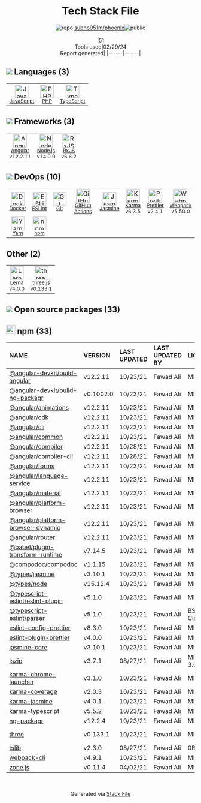 <!--
&lt;--- Readme.md Snippet without images Start ---&gt;
## Tech Stack
subho951m/phoenix is built on the following main stack:

- [JavaScript](https://developer.mozilla.org/en-US/docs/Web/JavaScript) – Languages
- [PHP](http://www.php.net/) – Languages
- [TypeScript](http://www.typescriptlang.org) – Languages
- [Angular](https://angular.io) – Javascript MVC Frameworks
- [Node.js](http://nodejs.org/) – Frameworks (Full Stack)
- [RxJS](http://reactivex.io/rxjs/) – Concurrency Frameworks
- [Docker](https://www.docker.com/) – Virtual Machine Platforms & Containers
- [ESLint](http://eslint.org/) – Code Review
- [GitHub Actions](https://github.com/features/actions) – Continuous Integration
- [Jasmine](http://jasmine.github.io/) – Javascript Testing Framework
- [Karma](http://karma-runner.github.io/) – Browser Testing
- [Prettier](https://prettier.io/) – Code Review
- [Webpack](http://webpack.js.org) – JS Build Tools / JS Task Runners
- [Yarn](https://yarnpkg.com/) – Front End Package Manager
- [Lerna](https://lerna.js.org/) – Javascript Utilities & Libraries
- [three.js](https://threejs.org/) – Game Development

Full tech stack [here](/techstack.md)

&lt;--- Readme.md Snippet without images End ---&gt;

&lt;--- Readme.md Snippet with images Start ---&gt;
## Tech Stack
subho951m/phoenix is built on the following main stack:

- <img width='25' height='25' src='https://img.stackshare.io/service/1209/javascript.jpeg' alt='JavaScript'/> [JavaScript](https://developer.mozilla.org/en-US/docs/Web/JavaScript) – Languages
- <img width='25' height='25' src='https://img.stackshare.io/service/991/hwUcGZ41_400x400.jpg' alt='PHP'/> [PHP](http://www.php.net/) – Languages
- <img width='25' height='25' src='https://img.stackshare.io/service/1612/bynNY5dJ.jpg' alt='TypeScript'/> [TypeScript](http://www.typescriptlang.org) – Languages
- <img width='25' height='25' src='https://img.stackshare.io/service/3745/cb8U-gL6_400x400.jpg' alt='Angular'/> [Angular](https://angular.io) – Javascript MVC Frameworks
- <img width='25' height='25' src='https://img.stackshare.io/service/1011/n1JRsFeB_400x400.png' alt='Node.js'/> [Node.js](http://nodejs.org/) – Frameworks (Full Stack)
- <img width='25' height='25' src='https://img.stackshare.io/service/1796/984368.png' alt='RxJS'/> [RxJS](http://reactivex.io/rxjs/) – Concurrency Frameworks
- <img width='25' height='25' src='https://img.stackshare.io/service/586/n4u37v9t_400x400.png' alt='Docker'/> [Docker](https://www.docker.com/) – Virtual Machine Platforms & Containers
- <img width='25' height='25' src='https://img.stackshare.io/service/3337/Q4L7Jncy.jpg' alt='ESLint'/> [ESLint](http://eslint.org/) – Code Review
- <img width='25' height='25' src='https://img.stackshare.io/service/11563/actions.png' alt='GitHub Actions'/> [GitHub Actions](https://github.com/features/actions) – Continuous Integration
- <img width='25' height='25' src='https://img.stackshare.io/service/831/7c0b595409af531b9cdeb07f8c513e8b.png' alt='Jasmine'/> [Jasmine](http://jasmine.github.io/) – Javascript Testing Framework
- <img width='25' height='25' src='https://img.stackshare.io/service/1420/TidYGd6a.png' alt='Karma'/> [Karma](http://karma-runner.github.io/) – Browser Testing
- <img width='25' height='25' src='https://img.stackshare.io/service/7035/default_66f265943abed56bcdbfca1c866a4261b1fbb063.jpg' alt='Prettier'/> [Prettier](https://prettier.io/) – Code Review
- <img width='25' height='25' src='https://img.stackshare.io/service/1682/IMG_4636.PNG' alt='Webpack'/> [Webpack](http://webpack.js.org) – JS Build Tools / JS Task Runners
- <img width='25' height='25' src='https://img.stackshare.io/service/5848/44mC-kJ3.jpg' alt='Yarn'/> [Yarn](https://yarnpkg.com/) – Front End Package Manager
- <img width='25' height='25' src='https://img.stackshare.io/service/6207/OwqAUSQi_400x400.jpg' alt='Lerna'/> [Lerna](https://lerna.js.org/) – Javascript Utilities & Libraries
- <img width='25' height='25' src='https://img.stackshare.io/service/5883/preview.png' alt='three.js'/> [three.js](https://threejs.org/) – Game Development

Full tech stack [here](/techstack.md)

&lt;--- Readme.md Snippet with images End ---&gt;
-->
<div align="center">

# Tech Stack File
![](https://img.stackshare.io/repo.svg "repo") [subho951m/phoenix](https://github.com/subho951m/phoenix)![](https://img.stackshare.io/public_badge.svg "public")
<br/><br/>
|51<br/>Tools used|02/29/24 <br/>Report generated|
|------|------|
</div>

## <img src='https://img.stackshare.io/languages.svg'/> Languages (3)
<table><tr>
  <td align='center'>
  <img width='36' height='36' src='https://img.stackshare.io/service/1209/javascript.jpeg' alt='JavaScript'>
  <br>
  <sub><a href="https://developer.mozilla.org/en-US/docs/Web/JavaScript">JavaScript</a></sub>
  <br>
  <sub></sub>
</td>

<td align='center'>
  <img width='36' height='36' src='https://img.stackshare.io/service/991/hwUcGZ41_400x400.jpg' alt='PHP'>
  <br>
  <sub><a href="http://www.php.net/">PHP</a></sub>
  <br>
  <sub></sub>
</td>

<td align='center'>
  <img width='36' height='36' src='https://img.stackshare.io/service/1612/bynNY5dJ.jpg' alt='TypeScript'>
  <br>
  <sub><a href="http://www.typescriptlang.org">TypeScript</a></sub>
  <br>
  <sub></sub>
</td>

</tr>
</table>

## <img src='https://img.stackshare.io/frameworks.svg'/> Frameworks (3)
<table><tr>
  <td align='center'>
  <img width='36' height='36' src='https://img.stackshare.io/service/3745/cb8U-gL6_400x400.jpg' alt='Angular'>
  <br>
  <sub><a href="https://angular.io">Angular</a></sub>
  <br>
  <sub>v12.2.11</sub>
</td>

<td align='center'>
  <img width='36' height='36' src='https://img.stackshare.io/service/1011/n1JRsFeB_400x400.png' alt='Node.js'>
  <br>
  <sub><a href="http://nodejs.org/">Node.js</a></sub>
  <br>
  <sub>v14.0.0</sub>
</td>

<td align='center'>
  <img width='36' height='36' src='https://img.stackshare.io/service/1796/984368.png' alt='RxJS'>
  <br>
  <sub><a href="http://reactivex.io/rxjs/">RxJS</a></sub>
  <br>
  <sub>v6.6.2</sub>
</td>

</tr>
</table>

## <img src='https://img.stackshare.io/devops.svg'/> DevOps (10)
<table><tr>
  <td align='center'>
  <img width='36' height='36' src='https://img.stackshare.io/service/586/n4u37v9t_400x400.png' alt='Docker'>
  <br>
  <sub><a href="https://www.docker.com/">Docker</a></sub>
  <br>
  <sub></sub>
</td>

<td align='center'>
  <img width='36' height='36' src='https://img.stackshare.io/service/3337/Q4L7Jncy.jpg' alt='ESLint'>
  <br>
  <sub><a href="http://eslint.org/">ESLint</a></sub>
  <br>
  <sub></sub>
</td>

<td align='center'>
  <img width='36' height='36' src='https://img.stackshare.io/service/1046/git.png' alt='Git'>
  <br>
  <sub><a href="http://git-scm.com/">Git</a></sub>
  <br>
  <sub></sub>
</td>

<td align='center'>
  <img width='36' height='36' src='https://img.stackshare.io/service/11563/actions.png' alt='GitHub Actions'>
  <br>
  <sub><a href="https://github.com/features/actions">GitHub Actions</a></sub>
  <br>
  <sub></sub>
</td>

<td align='center'>
  <img width='36' height='36' src='https://img.stackshare.io/service/831/7c0b595409af531b9cdeb07f8c513e8b.png' alt='Jasmine'>
  <br>
  <sub><a href="http://jasmine.github.io/">Jasmine</a></sub>
  <br>
  <sub></sub>
</td>

<td align='center'>
  <img width='36' height='36' src='https://img.stackshare.io/service/1420/TidYGd6a.png' alt='Karma'>
  <br>
  <sub><a href="http://karma-runner.github.io/">Karma</a></sub>
  <br>
  <sub>v6.3.5</sub>
</td>

<td align='center'>
  <img width='36' height='36' src='https://img.stackshare.io/service/7035/default_66f265943abed56bcdbfca1c866a4261b1fbb063.jpg' alt='Prettier'>
  <br>
  <sub><a href="https://prettier.io/">Prettier</a></sub>
  <br>
  <sub>v2.4.1</sub>
</td>

<td align='center'>
  <img width='36' height='36' src='https://img.stackshare.io/service/1682/IMG_4636.PNG' alt='Webpack'>
  <br>
  <sub><a href="http://webpack.js.org">Webpack</a></sub>
  <br>
  <sub>v5.50.0</sub>
</td>

</tr>
<tr>
  <td align='center'>
  <img width='36' height='36' src='https://img.stackshare.io/service/5848/44mC-kJ3.jpg' alt='Yarn'>
  <br>
  <sub><a href="https://yarnpkg.com/">Yarn</a></sub>
  <br>
  <sub></sub>
</td>

<td align='center'>
  <img width='36' height='36' src='https://img.stackshare.io/service/1120/lejvzrnlpb308aftn31u.png' alt='npm'>
  <br>
  <sub><a href="https://www.npmjs.com/">npm</a></sub>
  <br>
  <sub></sub>
</td>

</tr>
</table>

## Other (2)
<table><tr>
  <td align='center'>
  <img width='36' height='36' src='https://img.stackshare.io/service/6207/OwqAUSQi_400x400.jpg' alt='Lerna'>
  <br>
  <sub><a href="https://lerna.js.org/">Lerna</a></sub>
  <br>
  <sub>v4.0.0</sub>
</td>

<td align='center'>
  <img width='36' height='36' src='https://img.stackshare.io/service/5883/preview.png' alt='three.js'>
  <br>
  <sub><a href="https://threejs.org/">three.js</a></sub>
  <br>
  <sub>v0.133.1</sub>
</td>

</tr>
</table>


## <img src='https://img.stackshare.io/group.svg' /> Open source packages (33)</h2>

## <img width='24' height='24' src='https://img.stackshare.io/service/1120/lejvzrnlpb308aftn31u.png'/> npm (33)

|NAME|VERSION|LAST UPDATED|LAST UPDATED BY|LICENSE|VULNERABILITIES|
|:------|:------|:------|:------|:------|:------|
|[@angular-devkit/build-angular](https://www.npmjs.com/@angular-devkit/build-angular)|v12.2.11|10/23/21|Fawad Ali |MIT|N/A|
|[@angular-devkit/build-ng-packagr](https://www.npmjs.com/@angular-devkit/build-ng-packagr)|v0.1002.0|10/23/21|Fawad Ali |MIT|N/A|
|[@angular/animations](https://www.npmjs.com/@angular/animations)|v12.2.11|10/23/21|Fawad Ali |MIT|N/A|
|[@angular/cdk](https://www.npmjs.com/@angular/cdk)|v12.2.11|10/23/21|Fawad Ali |MIT|N/A|
|[@angular/cli](https://www.npmjs.com/@angular/cli)|v12.2.11|10/23/21|Fawad Ali |MIT|N/A|
|[@angular/common](https://www.npmjs.com/@angular/common)|v12.2.11|10/23/21|Fawad Ali |MIT|N/A|
|[@angular/compiler](https://www.npmjs.com/@angular/compiler)|v12.2.11|10/28/21|Fawad Ali |MIT|N/A|
|[@angular/compiler-cli](https://www.npmjs.com/@angular/compiler-cli)|v12.2.11|10/28/21|Fawad Ali |MIT|N/A|
|[@angular/forms](https://www.npmjs.com/@angular/forms)|v12.2.11|10/23/21|Fawad Ali |MIT|N/A|
|[@angular/language-service](https://www.npmjs.com/@angular/language-service)|v12.2.11|10/23/21|Fawad Ali |MIT|N/A|
|[@angular/material](https://www.npmjs.com/@angular/material)|v12.2.11|10/23/21|Fawad Ali |MIT|N/A|
|[@angular/platform-browser](https://www.npmjs.com/@angular/platform-browser)|v12.2.11|10/23/21|Fawad Ali |MIT|N/A|
|[@angular/platform-browser-dynamic](https://www.npmjs.com/@angular/platform-browser-dynamic)|v12.2.11|10/23/21|Fawad Ali |MIT|N/A|
|[@angular/router](https://www.npmjs.com/@angular/router)|v12.2.11|10/23/21|Fawad Ali |MIT|N/A|
|[@babel/plugin-transform-runtime](https://www.npmjs.com/@babel/plugin-transform-runtime)|v7.14.5|10/23/21|Fawad Ali |MIT|N/A|
|[@compodoc/compodoc](https://www.npmjs.com/@compodoc/compodoc)|v1.1.15|10/23/21|Fawad Ali |MIT|N/A|
|[@types/jasmine](https://www.npmjs.com/@types/jasmine)|v3.10.1|10/23/21|Fawad Ali |MIT|N/A|
|[@types/node](https://www.npmjs.com/@types/node)|v15.12.4|10/23/21|Fawad Ali |MIT|N/A|
|[@typescript-eslint/eslint-plugin](https://www.npmjs.com/@typescript-eslint/eslint-plugin)|v5.1.0|10/23/21|Fawad Ali |MIT|N/A|
|[@typescript-eslint/parser](https://www.npmjs.com/@typescript-eslint/parser)|v5.1.0|10/23/21|Fawad Ali |BSD-2-Clause|N/A|
|[eslint-config-prettier](https://www.npmjs.com/eslint-config-prettier)|v8.3.0|10/23/21|Fawad Ali |MIT|N/A|
|[eslint-plugin-prettier](https://www.npmjs.com/eslint-plugin-prettier)|v4.0.0|10/23/21|Fawad Ali |MIT|N/A|
|[jasmine-core](https://www.npmjs.com/jasmine-core)|v3.10.1|10/23/21|Fawad Ali |MIT|N/A|
|[jszip](https://www.npmjs.com/jszip)|v3.7.1|08/27/21|Fawad Ali |MIT,GPL-3.0|[CVE-2022-48285](https://github.com/advisories/GHSA-36fh-84j7-cv5h) (High)|
|[karma-chrome-launcher](https://www.npmjs.com/karma-chrome-launcher)|v3.1.0|10/23/21|Fawad Ali |MIT|N/A|
|[karma-coverage](https://www.npmjs.com/karma-coverage)|v2.0.3|10/23/21|Fawad Ali |MIT|N/A|
|[karma-jasmine](https://www.npmjs.com/karma-jasmine)|v4.0.1|10/23/21|Fawad Ali |MIT|N/A|
|[karma-typescript](https://www.npmjs.com/karma-typescript)|v5.5.2|10/23/21|Fawad Ali |MIT|N/A|
|[ng-packagr](https://www.npmjs.com/ng-packagr)|v12.2.4|10/23/21|Fawad Ali |MIT|N/A|
|[three](https://www.npmjs.com/three)|v0.133.1|10/23/21|Fawad Ali |MIT|[CVE-2022-0177](https://github.com/advisories/GHSA-7vvq-7r29-5vg3) (High)|
|[tslib](https://www.npmjs.com/tslib)|v2.3.0|08/27/21|Fawad Ali |0BSD|N/A|
|[webpack-cli](https://www.npmjs.com/webpack-cli)|v4.9.1|10/23/21|Fawad Ali |MIT|N/A|
|[zone.js](https://www.npmjs.com/zone.js)|v0.11.4|04/02/21|Fawad Ali |MIT|N/A|

<br/>
<div align='center'>

Generated via [Stack File](https://github.com/marketplace/stack-file)
